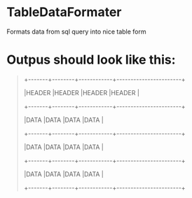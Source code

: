 # TableDataFormater
Formats data from sql query into nice table form
# Outpus should look like this:
> <p>+-------+--------+------------+-----------------------+</p>
> <p>|HEADER |HEADER  |HEADER      |HEADER                 |</p>
> <p>+-------+--------+------------+-----------------------+</p>
> <p>|DATA   |DATA    |DATA        |DATA                   |</p>
> <p>+-------+--------+------------+-----------------------+</p>
> <p>|DATA   |DATA    |DATA        |DATA                   |</p>
> <p>+-------+--------+------------+-----------------------+</p>
> <p>|DATA   |DATA    |DATA        |DATA                   |</p>
> <p>+-------+--------+------------+-----------------------+</p>

